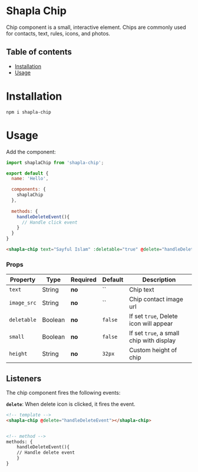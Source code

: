 # Shapla Chip
Chip component is a small, interactive element. Chips are commonly used for contacts, text, rules, icons, and photos.

## Table of contents

- [Installation](#installation)
- [Usage](#usage)

# Installation

```
npm i shapla-chip
```

# Usage
Add the component:

```js
import shaplaChip from 'shapla-chip';

export default {
  name: 'Hello',

  components: {
    shaplaChip
  },
  
  methods: {
    handleDeleteEvent(){
      // Handle click event
    }
  }
}

```

```html
<shapla-chip text="Sayful Islam" :deletable="true" @delete="handleDeleteEvent"></shapla-chip>
```

### Props
| Property      | Type      | Required  | Default   | Description
|---------------|-----------|-----------|-----------|----------------------------------------
| `text`        | String    | **no**    | ``        | Chip text
| `image_src`   | String    | **no**    | ``        | Chip contact image url
| `deletable`   | Boolean   | **no**    | `false`   | If set `true`, Delete icon will appear
| `small`       | Boolean   | **no**    | `false`   | If set `true`, a small chip with display
| `height`      | String    | **no**    | `32px`    | Custom height of chip

## Listeners
The chip component fires the following events:

**`delete`**: When delete icon is clicked, it fires the event.

```html
<!-- template -->
<shapla-chip @delete="handleDeleteEvent"></shapla-chip>


<!-- method -->
methods: {
    handleDeleteEvent(){
    // Handle delete event
    }
}
```